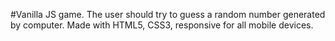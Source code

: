 #Vanilla JS game. The user should try to guess a random number generated by computer. Made with HTML5, CSS3, responsive for all mobile devices.
